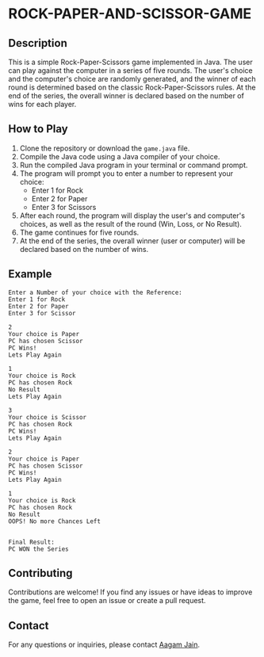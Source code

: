 # ROCK-PAPER-AND-SCISSOR-GAME

## Description

This is a simple Rock-Paper-Scissors game implemented in Java. The user can play against the computer in a series of five rounds. The user's choice and the computer's choice are randomly generated, and the winner of each round is determined based on the classic Rock-Paper-Scissors rules. At the end of the series, the overall winner is declared based on the number of wins for each player.

## How to Play

1. Clone the repository or download the `game.java` file.
2. Compile the Java code using a Java compiler of your choice.
3. Run the compiled Java program in your terminal or command prompt.
4. The program will prompt you to enter a number to represent your choice:
   - Enter 1 for Rock
   - Enter 2 for Paper
   - Enter 3 for Scissors
5. After each round, the program will display the user's and computer's choices, as well as the result of the round (Win, Loss, or No Result).
6. The game continues for five rounds.
7. At the end of the series, the overall winner (user or computer) will be declared based on the number of wins.

## Example

```
Enter a Number of your choice with the Reference:
Enter 1 for Rock
Enter 2 for Paper
Enter 3 for Scissor

2
Your choice is Paper
PC has chosen Scissor
PC Wins!
Lets Play Again

1
Your choice is Rock
PC has chosen Rock
No Result
Lets Play Again

3
Your choice is Scissor
PC has chosen Rock
PC Wins!
Lets Play Again

2
Your choice is Paper
PC has chosen Scissor
PC Wins!
Lets Play Again

1
Your choice is Rock
PC has chosen Rock
No Result
OOPS! No more Chances Left


Final Result:
PC WON the Series
```

## Contributing

Contributions are welcome! If you find any issues or have ideas to improve the game, feel free to open an issue or create a pull request.

## Contact

For any questions or inquiries, please contact [Aagam Jain](aagamaj1212@gamil.com).
